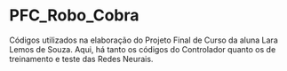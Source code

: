 # PFC_Robo_Cobra
Códigos utilizados na elaboração do Projeto Final de Curso da aluna Lara Lemos de Souza. Aqui, há tanto os códigos do Controlador quanto os de treinamento e teste das Redes Neurais.

